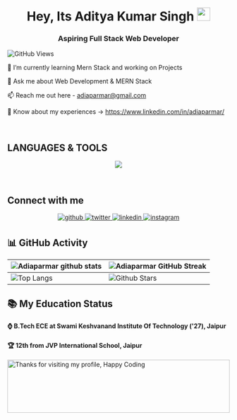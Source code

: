 <h1 align="center"> Hey, Its Aditya Kumar Singh <img src="https://emojis.slackmojis.com/emojis/images/1531849430/4246/blob-sunglasses.gif?1531849430" width="30"/></h1>
<h3 align="center">Aspiring Full Stack Web Developer</h3>

![GitHub Views](https://komarev.com/ghpvc/?username=Adiaparmar&color=0e75b6)


🌱 I’m currently learning Mern Stack and working on Projects

💬 Ask me about Web Development & MERN Stack

📫 Reach me out here - adiaparmar@gmail.com

📄 Know about my experiences -> https://www.linkedin.com/in/adiaparmar/

<br>

## LANGUAGES & TOOLS
<p align="center">
  <a href="https://skillicons.dev">
    <img src="https://skillicons.dev/icons?i=html,css,js,bootstrap,git,github,express,nodejs,mysql,mongodb,postman,tailwind,react,npm,firebase,figma,discord,c,py,vercel,vscode,codepen,react-native,typescript" />
  </a>
</p>

<br>

## Connect with me  
<div align="center">
<a href="https://github.com/Adiaparmar" target="_blank">
<img src=https://img.shields.io/badge/github-%2324292e.svg?&style=for-the-badge&logo=github&logoColor=white alt=github style="margin-bottom: 5px;" />
</a>
<a href="https://twitter.com/Adiaparmar" target="_blank">
<img src=https://img.shields.io/badge/twitter-%2300acee.svg?&style=for-the-badge&logo=twitter&logoColor=white alt=twitter style="margin-bottom: 5px;" />
</a>
<a href="https://www.linkedin.com/in/adiaparmar/" target="_blank">
<img src=https://img.shields.io/badge/linkedin-%231E77B5.svg?&style=for-the-badge&logo=linkedin&logoColor=white alt=linkedin style="margin-bottom: 5px;" />
</a>
<a href="https://instagram.com/adiaparmar" target="_blank">
<img src=https://img.shields.io/badge/instagram-%23000000.svg?&style=for-the-badge&logo=instagram&logoColor=white alt=instagram style="margin-bottom: 5px;" />
</a> 
</div>  
     



## 📊 GitHub Activity
| ![Adiaparmar github stats](https://github-readme-stats.vercel.app/api?username=Adiaparmar&show_icons=true&theme=highcontrast) | ![Adiaparmar GitHub Streak](https://github-readme-streak-stats.herokuapp.com/?user=Adiaparmar&theme=highcontrast)                                                                                                           |
| --------------------------------------------------------------------------------------------------------------------------------- | ----------------------------------------------------------------------------------------------------------------------------------------------------------------------------------------------------------------- |
| ![Top Langs](https://github-readme-stats.vercel.app/api/top-langs/?username=Adiaparmar&langs_count=8&theme=highcontrast&layout=compact) | ![Github Stars](https://github-readme-stats.vercel.app/api?username=Adiaparmar&show_icons=true&locale=en&count_private=true&hide_rank=true&custom_title=My%20GitHub%20Stats&disable_animations=true&theme=highcontrast) |


## 📚 My Education Status


<h4>⌚ B.Tech ECE at Swami Keshvanand Institute Of Technology ('27), Jaipur </h4>
<h4>🏆 12th from JVP International School, Jaipur</h4>


<img height="120" alt="Thanks for visiting my profile, Happy Coding" width="100%" src="https://github.com/dibyendu415/dibyendu415/blob/master/marquee.svg" />



